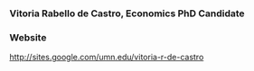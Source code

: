 ### Vitoria Rabello de Castro, Economics PhD Candidate

### Website
http://sites.google.com/umn.edu/vitoria-r-de-castro
